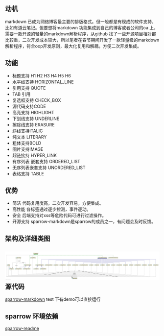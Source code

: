 动机
---
markdown 已成为网络博客最主要的排版格式。但一般都是有现成的软件支持，比如有道云笔记。但要想将markdown  功能集成到自己的博客或者公司的oa 上，需要一款开源的轻量的markdown解析程序，从github 找了一些开源项目相对都比较重，二次开发成本较大，所以笔者在春节期间开发了一款轻量级的markdown解析程序，符合oop开发原则，最大化复用和解耦。方便二次开发集成。

功能
---
- 标题支持 H1 H2 H3 H4 H5 H6 
- 水平线支持 HORIZONTAL_LINE
- 引用支持 QUOTE
- TAB 引用
- 复选框支持 CHECK_BOX 
- 源代码支持CODE
- 高亮支持 HIGHLIGHT
- 下划线支持 UNDERLINE
- 擦除线支持 ERASURE
- 斜线支持ITALIC
 - 纯文本 LITERARY
 - 粗体支持BOLD
 - 图片支持IMAGE
  - 超链接持 HYPER_LINK
  - 有序列表 嵌套支持 ORDERED_LIST
  - 无序列表嵌套支持 UNORDERED_LIST
  - 表格支持 TABLE

优势
---
- 简洁
  代码复用度高，二次开发容易，方便集成。
- 高性能
 各标签通过逐步控测，事件逐动。
- 安全
  后端支持对xss等危险代码可进行过滤操作。
- 开源支持
sparrow-markdown是sparrow的成员之一，有问题会及时反馈。

架构及详细类图
---
![代码类图概览](markdown.png)
源代码
---
[sparrow-markdown](https://github.com/sparrowzoo/sparrow-markdown)
test 下有demo可以直接运行
 
sparrow 环境依赖
---
[sparrow-readme](https://github.com/sparrowzoo/sparrow)